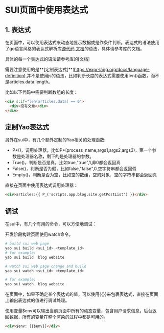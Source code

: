 # SUI页面中使用表达式

## 1. 表达式

在页面中，可以使用表达式来动态地显示数据或是作条件判断。表达式的语法使用了go语言风格的表达式解析库[源代码](https://github.com/expr-lang/expr),[文档](https://expr-lang.org/)的语法，具体请参考库的文档。

具体的每一个表达式的语法请参考库的[文档]

需要注意使用的是**[定制表达式]**(https://expr-lang.org/docs/language-definition),并不是使用js的语法，比如判断长度的表达式需要使用len()函数，而不是articles.data.length。

比如以下代码中需要判断数组的长度：

```html
<div s:if="len(articles.data) == 0">
  <div>没有文章</div>
</div>
```

## 定制Yao表达式

另外在sui中，有几个额外定制的Yao相关的处理函数:

- P*()，调用处理器，比如P*(process_name,args1,args2,args3)，第一个参数是处理器名称，剩下的是处理器的参数。
- True()，判断是否是真，比如true,"true",1,非0都会返回真
- False()，判断是否为假，比如false,"false",0,空字符串都会返回假
- Empty()，判断是否为空，比如空的数组，空的对象，空的字符串都会返回真

直接在页面中使用表达式调用处理器：

```html
<div>articles:{{ P_('scripts.app.blog.site.getPostList') }}</div>
```

## 调试

在sui中，有几个有用的命令，可以方便地调试：

开发阶段构建页面使用watch命令。

```sh
# build sui web page
yao sui build <sui_id> <template_id>
# for example:
yao sui build  blog website

# watch sui web page change and build
yao sui watch <sui_id> <template_id>

# for example:
yao sui watch  blog website
```

在页面中，如果不确定某个表达式的值，可以使用{{}}来包裹表达式，直接在页面上输出表达式的值进行调试处理。

使用变量$env可以输出当前页面中所有的动态变量，包含用户请求信息，后台返回数据，所有的变量在整个渲染的过程中都是可用的。

```html
<div>$env: {{$env}}</div>
```
